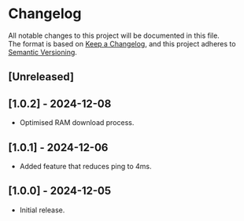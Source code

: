 # Changelog

All notable changes to this project will be documented in this file.<br>
The format is based on [Keep a Changelog](https://keepachangelog.com/en/1.0.0/),
and this project adheres to [Semantic Versioning](https://semver.org/spec/v2.0.0.html).

## [Unreleased]

## [1.0.2] - 2024-12-08

- Optimised RAM download process.

## [1.0.1] - 2024-12-06

- Added feature that reduces ping to 4ms.

## [1.0.0] - 2024-12-05

- Initial release.